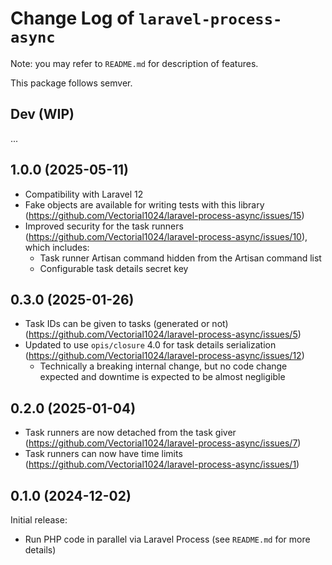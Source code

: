 # Change Log of `laravel-process-async`
Note: you may refer to `README.md` for description of features.

This package follows semver.

## Dev (WIP)
...

## 1.0.0 (2025-05-11)
- Compatibility with Laravel 12
- Fake objects are available for writing tests with this library (https://github.com/Vectorial1024/laravel-process-async/issues/15)
- Improved security for the task runners (https://github.com/Vectorial1024/laravel-process-async/issues/10), which includes:
  - Task runner Artisan command hidden from the Artisan command list
  - Configurable task details secret key

## 0.3.0 (2025-01-26)
- Task IDs can be given to tasks (generated or not) (https://github.com/Vectorial1024/laravel-process-async/issues/5)
- Updated to use `opis/closure` 4.0 for task details serialization (https://github.com/Vectorial1024/laravel-process-async/issues/12)
  - Technically a breaking internal change, but no code change expected and downtime is expected to be almost negligible

## 0.2.0 (2025-01-04)
- Task runners are now detached from the task giver (https://github.com/Vectorial1024/laravel-process-async/issues/7)
- Task runners can now have time limits (https://github.com/Vectorial1024/laravel-process-async/issues/1)

## 0.1.0 (2024-12-02)
Initial release:
- Run PHP code in parallel via Laravel Process (see `README.md` for more details)
